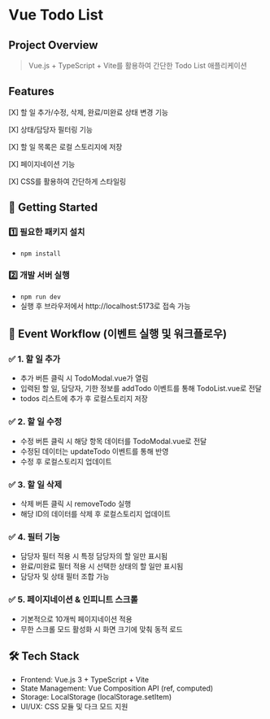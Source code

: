 # Vue Todo List

## Project Overview

> Vue.js + TypeScript + Vite를 활용하여 간단한 Todo List 애플리케이션

## Features
[X] 할 일 추가/수정, 삭제, 완료/미완료 상태 변경 기능

[X] 상태/담당자 필터링 기능

[X] 할 일 목록은 로컬 스토리지에 저장

[X] 페이지네이션 기능

[X] CSS를 활용하여 간단하게 스타일링


## 🚀 Getting Started

### 1️⃣ 필요한 패키지 설치

- `npm install`

### 2️⃣ 개발 서버 실행

- `npm run dev`
- 실행 후 브라우저에서 http://localhost:5173로 접속 가능

## 🔄 Event Workflow (이벤트 실행 및 워크플로우)

### ✅ 1. 할 일 추가

- 추가 버튼 클릭 시 TodoModal.vue가 열림
- 입력된 할 일, 담당자, 기한 정보를 addTodo 이벤트를 통해 TodoList.vue로 전달
- todos 리스트에 추가 후 로컬스토리지 저장

### ✅ 2. 할 일 수정

- 수정 버튼 클릭 시 해당 항목 데이터를 TodoModal.vue로 전달
- 수정된 데이터는 updateTodo 이벤트를 통해 반영
- 수정 후 로컬스토리지 업데이트

### ✅ 3. 할 일 삭제

- 삭제 버튼 클릭 시 removeTodo 실행
- 해당 ID의 데이터를 삭제 후 로컬스토리지 업데이트

### ✅ 4. 필터 기능

- 담당자 필터 적용 시 특정 담당자의 할 일만 표시됨
- 완료/미완료 필터 적용 시 선택한 상태의 할 일만 표시됨
- 담당자 및 상태 필터 조합 가능

### ✅ 5. 페이지네이션 & 인피니트 스크롤

- 기본적으로 10개씩 페이지네이션 적용
- 무한 스크롤 모드 활성화 시 화면 크기에 맞춰 동적 로드

## 🛠 Tech Stack

- Frontend: Vue.js 3 + TypeScript + Vite
- State Management: Vue Composition API (ref, computed)
- Storage: LocalStorage (localStorage.setItem)
- UI/UX: CSS 모듈 및 다크 모드 지원
